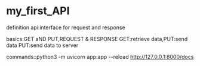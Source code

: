 # my_first_API
definition api:interface for request and response

basics:GET aND PUT,REQUEST & RESPONSE 
GET:retrieve data,PUT:send data PUT:send data to server

commands::python3 -m uvicorn app:app --reload
http://127.0.0.1:8000/docs
